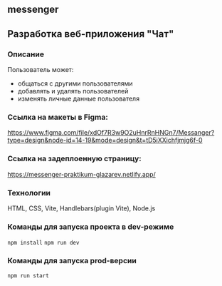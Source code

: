 ## messenger
## Разработка веб-приложения "Чат"
### Описание
Пользователь может:
* общаться с другими пользователями
* добавлять и удалять пользователей
* изменять личные данные пользователя

### Ссылка на макеты в Figma:
https://www.figma.com/file/xdOf7R3w9O2uHnrRnHNGn7/Messanger?type=design&node-id=14-19&mode=design&t=tD5iXXichfjmjg6f-0

### Ссылка на задеплоенную страницу:
https://messenger-praktikum-glazarev.netlify.app/

### Технологии
HTML, CSS, Vite, Handlebars(plugin Vite), Node.js

### Команды для запуска проекта в dev-режиме
``` npm install ```
``` npm run dev ```
### Команды для запуска prod-версии
``` npm run start ```
